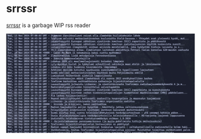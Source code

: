 # srrssr
[srrssr](https://github.com/EMajesty/srrssr) is a garbage WIP rss reader

![](Pasted%20image%2020241115174311.png)